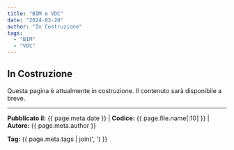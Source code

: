 ```yaml
---
title: "BIM e VDC"
date: "2024-03-20"
author: "In Costruzione"
tags:
  - "BIM"
  - "VDC"
---
```


## In Costruzione

Questa pagina è attualmente in costruzione. Il contenuto sarà disponibile a breve.

---
**Pubblicato il:** {{ page.meta.date }} | **Codice:** {{ page.file.name[:10] }}  | **Autore:** {{ page.meta.author }}

**Tag:** {{ page.meta.tags | join(', ') }} 